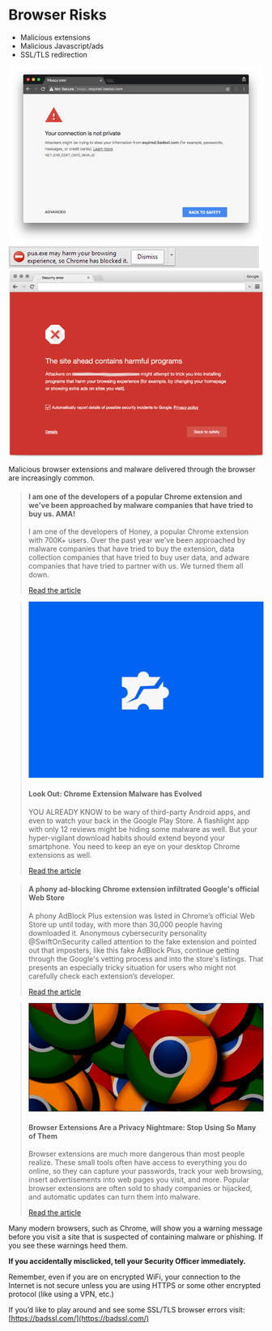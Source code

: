 # Browser Risks

*   Malicious extensions
*   Malicious Javascript/ads
*   SSL/TLS redirection

![](../images/security-awareness/articles/ssl-expired.png) ![](../images/security-awareness/articles/blocked-download.png) ![](../images/security-awareness/articles/uws.png)

Malicious browser extensions and malware delivered through the browser are increasingly common.


> #### I am one of the developers of a popular Chrome extension and we've been approached by malware companies that have tried to buy us. AMA!
> I am one of the developers of Honey, a popular Chrome extension with 700K+ users. Over the past year we've been approached by malware companies that have tried to buy the extension, data collection companies that have tried to buy user data, and adware companies that have tried to partner with us. We turned them all down.
> 
> [Read the article](https://www.reddit.com/r/IAmA/comments/1vjj51/i_am_one_of_the_developers_of_a_popular_chrome/)


> ![](../images/security-awareness/articles/ChromeExtensionSecurity.jpg)
> #### Look Out: Chrome Extension Malware has Evolved
> YOU ALREADY KNOW to be wary of third-party Android apps, and even to watch your back in the Google Play Store. A flashlight app with only 12 reviews might be hiding some malware as well. But your hyper-vigilant download habits should extend beyond your smartphone. You need to keep an eye on your desktop Chrome extensions as well.
> 
> [Read the article](https://www.wired.com/story/chrome-extension-malware/)


> #### A phony ad-blocking Chrome extension infiltrated Google's official Web Store
> A phony AdBlock Plus extension was listed in Chrome’s official Web Store up until today, with more than 30,000 people having downloaded it. Anonymous cybersecurity personality @SwiftOnSecurity called attention to the fake extension and pointed out that imposters, like this fake AdBlock Plus, continue getting through the Google's vetting process and into the store's listings. That presents an especially tricky situation for users who might not carefully check each extension’s developer.
> 
> [Read the article](https://www.theverge.com/2017/10/9/16449236/google-chrome-extensions-malicious-security-controls)


> ![](../images/security-awareness/articles/howtogeekchrome.png)
> #### Browser Extensions Are a Privacy Nightmare: Stop Using So Many of Them
> Browser extensions are much more dangerous than most people realize. These small tools often have access to everything you do online, so they can capture your passwords, track your web browsing, insert advertisements into web pages you visit, and more. Popular browser extensions are often sold to shady companies or hijacked, and automatic updates can turn them into malware.
> 
> [Read the article](https://www.howtogeek.com/188346/why-browser-extensions-can-be-dangerous-and-how-to-protect-yourself/)


Many modern browsers, such as Chrome, will show you a warning message before you visit a site that is suspected of containing malware or phishing. If you see these warnings heed them.

**If you accidentally misclicked, tell your Security Officer immediately.**

Remember, even if you are on encrypted WiFi, your connection to the Internet is not secure unless you are using HTTPS or some other encrypted protocol (like using a VPN, etc.)

If you’d like to play around and see some SSL/TLS browser errors visit: [https://badssl.com/](https://badssl.com/)
